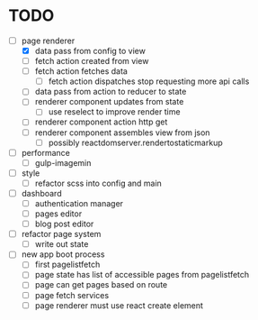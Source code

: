 # TODO

- [ ] page renderer
  - [x] data pass from config to view
  - [ ] fetch action created from view
  - [ ] fetch action fetches data
    - [ ] fetch action dispatches stop requesting more api calls
  - [ ] data pass from action to reducer to state
  - [ ] renderer component updates from state
    - [ ] use reselect to improve render time
  - [ ] renderer component action http get
  - [ ] renderer component assembles view from json
    - [ ] possibly reactdomserver.rendertostaticmarkup
- [ ] performance
  - [ ] gulp-imagemin
- [ ] style
  - [ ] refactor scss into config and main
- [ ] dashboard
  - [ ] authentication manager
  - [ ] pages editor
  - [ ] blog post editor
- [ ] refactor page system
  - [ ] write out state
- [ ] new app boot process
   - [ ] first pagelistfetch
   - [ ] page state has list of accessible pages from pagelistfetch
   - [ ] page can get pages based on route
   - [ ] page fetch services
   - [ ] page renderer must use react create element
